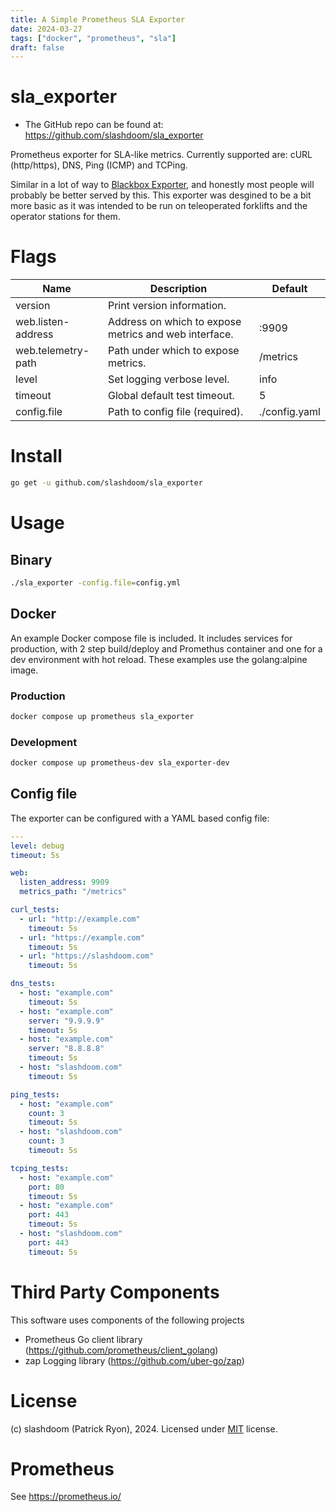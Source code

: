 ```yaml
---
title: A Simple Prometheus SLA Exporter
date: 2024-03-27
tags: ["docker", "prometheus", "sla"]
draft: false
---
```


# sla_exporter

- The GitHub repo can be found at: https://github.com/slashdoom/sla_exporter

Prometheus exporter for SLA-like metrics.  Currently supported are: cURL (http/https), DNS, Ping (ICMP) and TCPing. 

Similar in a lot of way to [Blackbox Exporter](https://github.com/prometheus/blackbox_exporter), and honestly most people will probably be better served by this.  This exporter was desgined to be a bit more basic as it was intended to be run on teleoperated forklifts and the operator stations for them.

# Flags
Name     | Description | Default
---------|-------------|---------
version | Print version information. |
web.listen-address | Address on which to expose metrics and web interface. | :9909
web.telemetry-path | Path under which to expose metrics. | /metrics
level | Set logging verbose level. | info
timeout | Global default test timeout. | 5
config.file | Path to config file (required). | ./config.yaml


# Install
```bash
go get -u github.com/slashdoom/sla_exporter
```

# Usage

## Binary
```bash
./sla_exporter -config.file=config.yml
```

## Docker
An example Docker compose file is included. It includes services for production, with 2 step build/deploy and Promethus container and one for a dev environment with hot reload.  These examples use the golang:alpine image.

### Production
```bash
docker compose up prometheus sla_exporter
```

### Development
```bash
docker compose up prometheus-dev sla_exporter-dev
```

## Config file
The exporter can be configured with a YAML based config file:

```yaml
---
level: debug
timeout: 5s

web:
  listen_address: 9909
  metrics_path: "/metrics"

curl_tests:
  - url: "http://example.com"
    timeout: 5s
  - url: "https://example.com"
    timeout: 5s
  - url: "https://slashdoom.com"
    timeout: 5s

dns_tests:
  - host: "example.com"
    timeout: 5s
  - host: "example.com"
    server: "9.9.9.9"
    timeout: 5s
  - host: "example.com"
    server: "8.8.8.8"
    timeout: 5s
  - host: "slashdoom.com"
    timeout: 5s

ping_tests:
  - host: "example.com"
    count: 3
    timeout: 5s
  - host: "slashdoom.com"
    count: 3
    timeout: 5s

tcping_tests:
  - host: "example.com"
    port: 80
    timeout: 5s
  - host: "example.com"
    port: 443
    timeout: 5s
  - host: "slashdoom.com"
    port: 443
    timeout: 5s
```

# Third Party Components
This software uses components of the following projects
* Prometheus Go client library (https://github.com/prometheus/client_golang)
* zap Logging library (https://github.com/uber-go/zap)

# License
(c) slashdoom (Patrick Ryon), 2024. Licensed under [MIT](LICENSE) license.

# Prometheus
See https://prometheus.io/